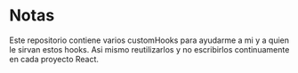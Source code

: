 # Notas
Este repositorio contiene varios customHooks para ayudarme a mi y a quien le sirvan estos hooks.
Asi mismo reutilizarlos y no escribirlos continuamente en cada proyecto React.
